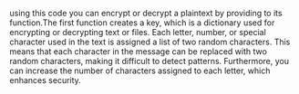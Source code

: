 using this code you can encrypt or decrypt a plaintext by providing to its function.The first function creates a key, which is a dictionary used for encrypting or decrypting text or files. Each letter, number, or special character used in the text is assigned a list of two random characters. This means that each character in the message can be replaced with two random characters, making it difficult to detect patterns. Furthermore, you can increase the number of characters assigned to each letter, which enhances security.
